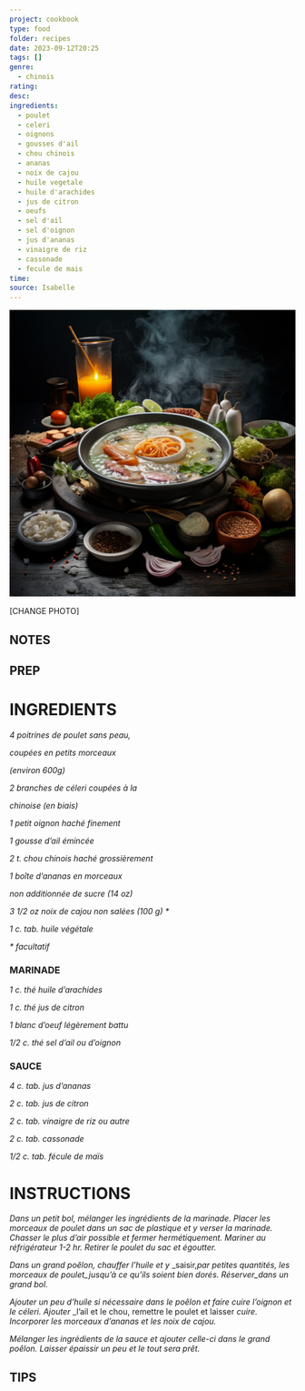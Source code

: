 ```yaml
---
project: cookbook
type: food
folder: recipes
date: 2023-09-12T20:25
tags: []
genre:
  - chinois
rating: 
desc: 
ingredients:
  - poulet
  - celeri
  - oignons
  - gousses d'ail
  - chou chinois
  - ananas
  - noix de cajou
  - huile vegetale
  - huile d'arachides
  - jus de citron
  - oeufs
  - sel d'ail
  - sel d'oignon
  - jus d'ananas
  - vinaigre de riz
  - cassonade
  - fecule de mais
time: 
source: Isabelle
---
```


![IMAGE](_default.png)


[CHANGE PHOTO]


## NOTES




## PREP


# INGREDIENTS


_4 poitrines de poulet sans peau,_

_coupées en petits morceaux_

_(environ 600g)_

_2 branches de céleri coupées à la_

_chinoise (en biais)_

_1 petit oignon haché finement_

_1 gousse d’ail émincée_

_2 t. chou chinois haché grossièrement_

_1 boîte d’ananas en morceaux_

_non additionnée de sucre (14 oz)_

_3 1/2 oz noix de cajou non salées (100 g) *_

_1 c. tab. huile végétale_

_* facultatif_


### MARINADE

_1 c. thé huile d’arachides_

_1 c. thé jus de citron_

_1 blanc d’oeuf légèrement battu_

_1/2 c. thé sel d’ail ou d’oignon_



### SAUCE

_4 c. tab. jus d’ananas_

_2 c. tab. jus de citron_

_2 c. tab. vinaigre de riz ou autre_

_2 c. tab. cassonade_

_1/2 c. tab. fécule de maïs_

# INSTRUCTIONS

_Dans un petit bol, mélanger les ingrédients_
_de la marinade. Placer les morceaux de poulet_
_dans un sac de plastique et y verser la marinade._
_Chasser le plus d’air possible et fermer_
_hermétiquement. Mariner au réfrigérateur 1-2_
_hr. Retirer le poulet du sac et égoutter._

_Dans un grand poêlon, chauffer l’huile et y_
_saisir,_par petites quantités, les morceaux de_
_poulet_jusqu’à ce qu’ils soient bien dorés._
_Réserver_dans un grand bol._

_Ajouter un peu d’huile si nécessaire dans le_
_poêlon et faire cuire l’oignon et le céleri. Ajouter_
_l’ail et le chou, remettre le poulet et laisser
_cuire. Incorporer les morceaux d’ananas et les_
_noix de cajou._

_Mélanger les ingrédients de la sauce et ajouter_
_celle-ci dans le grand poêlon. Laisser épaissir_
_un peu et le tout sera prêt._




## TIPS



